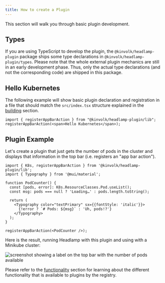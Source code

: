 ```yaml
---
title: How to create a Plugin
---
```


This section will walk you through basic plugin development.

## Types

If you are using TypeScript to develop the plugin, the
`@kinvolk/headlamp-plugin` package ships some type declarations in
`@kinvolk/headlamp-plugin/types`. Please note that the whole external
plugin mechanics are still in an early development phase. Thus, only the
actual type declarations (and not the corresponding code) are shipped in this
package.

## Hello Kubernetes

The following example will show basic plugin declaration and registration
in a file that should match the `src/index.tsx` structure explained in the
[building](./building.md) section.

```tsx title="/src/index.tsx"
import { registerAppBarAction } from "@kinvolk/headlamp-plugin/lib";
registerAppBarAction(<span>Hello Kubernetes</span>);
```

## Plugin Example

Let's create a plugin that just gets the number of pods in the cluster and
displays that information in the top bar (i.e. registers an "app bar action").

```tsx title="/src/index.tsx"
import { K8s, registerAppBarAction } from '@kinvolk/headlamp-plugin/lib';
import { Typography } from '@mui/material';

function PodCounter() {
  const [pods, error]: K8s.ResourceClasses.Pod.useList();
  const msg: pods === null ? 'Loading…' : pods.length.toString();

  return (
    <Typography color="textPrimary" sx={{fontStyle: 'italic'}}>
      {!error ? `# Pods: ${msg}` : 'Uh, pods!?'}
    </Typography>
  );
}

registerAppBarAction(<PodCounter />);
```

Here is the result, running Headlamp with this plugin and using with a Minikube cluster:

![screenshot showing a label on the top bar with the number of pods available](./images/podcounter_screenshot.png)

Please refer to the [functionality](./functionality/index.md) section for learning about
the different functionality that is available to plugins by the registry.
